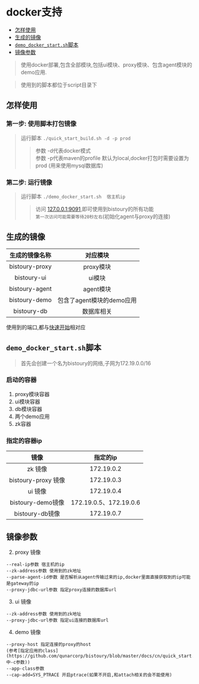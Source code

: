 # docker支持
* [怎样使用](#怎样使用)
* [生成的镜像](#生成的镜像)
* [`demo_docker_start.sh`脚本](#demo_docker_startsh脚本)
* [镜像参数](#镜像参数)

> 使用docker部署,包含全部模块,包括ui模块、proxy模块、包含agent模块的demo应用.

> 使用到的脚本都位于script目录下

## 怎样使用
### 第一步: 使用脚本打包镜像 
> 运行脚本 `./quick_start_build.sh -d -p prod`
>> 参数 -d代表docker模式  
>> 参数 -p代表maven的profile 默认为local,docker打包时需要设置为prod (用来使用mysql数据库)

### 第二步: 运行镜像
> 运行脚本 `./demo_docker_start.sh  宿主机ip`
>> 访问 [127.0.0.1:9091](http://127.0.0.1:9091/),即可使用到bistoury的所有功能  
`第一次访问可能需要等待20秒左右`(初始化agent与proxy的连接)

## 生成的镜像
|生成的镜像名称|对应模块|
|:---:|:---:|
|bistoury-proxy|proxy模块|
|bistoury-ui|ui模块|
|bistoury-agent|agent模块|
|bistoury-demo|包含了agent模块的demo应用|
|bistoury-db|数据库相关|

使用到的端口,都与[快速开始](https://github.com/qunarcorp/bistoury/blob/master/docs/cn/quick_start.md)相对应


## `demo_docker_start.sh`脚本
> 首先会创建一个名为bistoury的网络,子网为172.19.0.0/16

### 启动的容器
1. proxy模块容器
2. ui模块容器
3. db模块容器
4. 两个demo应用
5. zk容器

### 指定的容器ip
|镜像|指定的ip|
|:---:|:---:|
|zk 镜像|172.19.0.2|
|bistoury-proxy 镜像|172.19.0.3|
|ui 镜像|172.19.0.4|
|bistoury-demo镜像|172.19.0.5、172.19.0.6|
|bistoury-db镜像|172.19.0.7|

## 镜像参数

2. proxy 镜像
>   
    --real-ip参数 宿主机的ip
    --zk-address参数 使用到的zk地址
    --parse-agent-id参数 是否解析从agent传输过来的ip,docker里面直接获取到的ip可能是gateway的ip
    --proxy-jdbc-url参数 指定proxy连接的数据库url 
3. ui 镜像
>
    --zk-address参数 使用到的zk地址
    --proxy-jdbc-url参数 指定ui连接的数据库url 
4. demo 镜像               
>   
    --proxy-host 指定连接的proxy的host
    (参考[指定应用的class](https://github.com/qunarcorp/bistoury/blob/master/docs/cn/quick_start.md#%E5%90%AF%E5%8A%A8%E5%8F%82%E6%95%B0中-c参数))   
    --app-class参数    
    --cap-add=SYS_PTRACE 开启ptrace(如果不开启,和attach相关的会不能使用)
    

